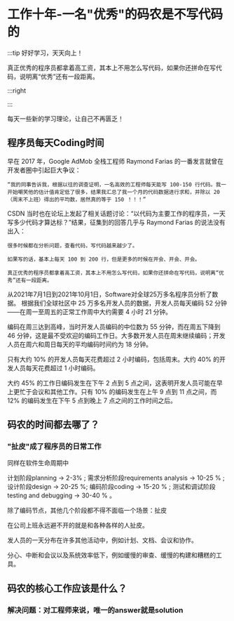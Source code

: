 # 工作十年-一名"优秀"的码农是不写代码的

:::tip 好好学习，天天向上！

真正优秀的程序员都拿着高工资，其本上不用怎么写代码，如果你还拼命在写代码，说明离“优秀”还有一段距离。

:::right


:::

每天一些新的学习理论，让自己不再匮乏！

## 程序员每天Coding时间

早在 2017 年，Google AdMob 全栈工程师 Raymond Farias 的一番发言就曾在开发者圈中引起巨大争议：

    “我的同事告诉我，根据以往的调查证明，一名高效的工程师每天能写 100-150 行代码。我一开始嘲笑他的估计值肯定低了很多，结果我汇总了我一个月的代码数据进行求和，并除以 20（周末不上班）得出的平均数，居然真的等于 150 ！！！”

CSDN 当时也在论坛上发起了相关话题讨论：“以代码为主要工作的程序员，一天写多少代码才算达标？”结果，征集到的回答几乎与 Raymond Farias 的说法没有出入：

    很多时候都在分析问题，查看代码，写代码越来越少了。

    如果写的话，基本上每天 100 到 200 行，但是更多的时候在开会、开会、开会。

    真正优秀的程序员都拿着高工资，其本上不用怎么写代码，如果你还拼命在写代码，说明离“优秀”还有一段距离。


从2021年7月1日到2021年10月1日，Software对全球25万多名程序员分析了数据。
根据我们全球社区中 25 万多名开发人员的数据，开发人员每天编码 52 分钟——在周一至周五的正常工作周中大约需要 4 小时 21 分钟。

编码在周三达到高峰，当时开发人员编码的中位数为 55 分钟，而在周五下降到 46 分钟，这是最不受欢迎的编码工作日。大多数开发人员在周末继续编码；开发人员在周六和周日每天的平均编码时间约为 18 分钟。

只有大约 10% 的开发人员每天花费超过 2 小时编码，包括周末。大约 40% 的开发人员每天花费超过 1 小时编码。

大约 45% 的工作日编码发生在下午 2 点到 5 点之间，这表明开发人员可能在早上更忙于会议和其他工作。只有 10% 的编码发生在上午 9 点到 11 点之间，而 12% 的编码发生在下午 5 点到晚上 7 点之间的工作时间之后。






## 码农的时间都去哪了？

### "扯皮"成了程序员的日常工作

同样在软件生命周期中

计划阶段planning -> 2-3% ;
需求分析阶段requirements analysis -> 10-25 % ;
设计阶段design -> 20-25 %;
编码阶段coding -> 15-20 % ;
测试和调试阶段testing and debugging -> 30-40 % 。

除了编码节点，其他几个阶段都不得不面临一个场景：扯皮

在公司上班永远避不开的就是和各种各样的人扯皮。

发人员的一天分布在许多其他活动中，例如计划、文档、会议和协作。

分心、中断和会议以及系统效率低下，例如缓慢的审查、缓慢的构建和糟糕的工具。

## 码农的核心工作应该是什么？

### 解决问题：对工程师来说，唯一的answer就是solution



